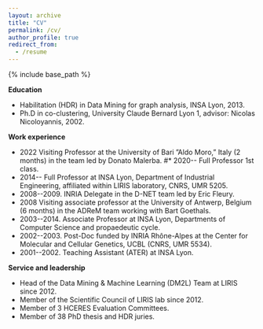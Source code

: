 ```yaml
---
layout: archive
title: "CV"
permalink: /cv/
author_profile: true
redirect_from:
  - /resume
---
```


{% include base_path %}

**Education**
* Habilitation (HDR) in Data Mining for graph analysis, INSA Lyon, 2013.
* Ph.D in co-clustering, University Claude
Bernard Lyon 1, advisor: Nicolas Nicoloyannis, 2002.


**Work experience**

* 2022 Visiting Professor at the University of Bari ”Aldo Moro,” Italy (2 months) in the team led by Donato Malerba.
#* 2020-- Full Professor 1st class.
* 2014-- Full Professor at INSA Lyon, Department of Industrial Engineering, affiliated within LIRIS laboratory, CNRS, UMR 5205.
* 2008--2009. INRIA Delegate in the D-NET team led by Eric Fleury.
* 2008 Visiting associate professor at the University of Antwerp, Belgium (6 months) in the ADReM team working with Bart Goethals.
* 2003--2014. Associate Professor at INSA Lyon, Departments of Computer Science and propaedeutic cycle.
* 2002--2003. Post-Doc funded by INRIA Rhône-Alpes at the Center for Molecular and Cellular Genetics, UCBL (CNRS, UMR 5534).
* 2001--2002. Teaching Assistant (ATER) at INSA Lyon.



<!--Publications
======
  <ul>{% for post in site.publications reversed %}
    {% include archive-single-cv.html %}
  {% endfor %}</ul>
  

  
Teaching
======
  <ul>{% for post in site.teaching reversed %}
    {% include archive-single-cv.html %}
  {% endfor %}</ul> -->
  
**Service and leadership**
* Head of the Data Mining & Machine Learning (DM2L) Team at LIRIS since 2012.
* Member of the Scientific Council of LIRIS lab since 2012.
* Member of 3 HCERES Evaluation Committees.
* Member of 38 PhD thesis and HDR juries.
